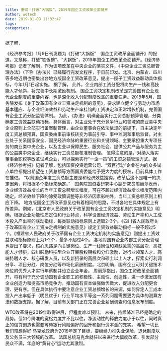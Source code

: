 ```yaml
---
title: 重磅！打破“大锅饭”，2019年国企工资改革全面铺开
author: wetech
date: 2019-01-09 11:32:47
tags: 
categories: 
---
```

据了解，
<!-- more -->
《经济参考报》1月9日刊发题为《打破“大锅饭”　国企工资改革全面铺开》的报道。文章称，打破“铁饭碗”、“大锅饭”，2019年国企工资改革全面铺开。《经济参考报》记者了解到，作为该项改革在中央企业的落实文件，《中央企业工资总额管理办法》（下称《办法》）已经履行完发文程序，于日前印发。北京、内蒙古、四川等多地近期也密集出台地方版国企工资改革意见，提出一揽子工资效益联动具体指标，今年1月1日起实施。
据了解，
此外，企业内部工资分配将向生产一线和高技能人才倾斜，将完善中长期激励机制。
国企工资决定机制改革是完善国有企业现代企业制度的重要内容，也是深化收入分配制度改革的重要任务。2018年5月，国务院发布《关于改革国有企业工资决定机制的意见》，要求建立健全与劳动力市场基本适应、与企业经济效益和劳动生产率挂钩的工资决定和正常增长机制，完善国有企业工资分配监管体制。
为此，《办法》明确全面实行工资总额预算管理，分类确定工资效益联动指标。具体而言，对主业处于充分竞争行业和领域的商业类中央企业原则上全部实行备案制管理，由企业董事会在依法依规的前提下，自主决定年度工资总额预算，国资委由事前审核转变为事前引导、事中监测和事后监督。对主业处于关系国家安全、国民经济命脉的重要行业和关键领域、主要承担重大专项任务的商业类中央企业，以及主业以保障民生、服务社会、提供公共产品与服务为主的公益类中央企业，继续实行工资总额核准制管理。
值得注意的是，对纳入落实董事会职权等改革试点企业，可以探索实行“一企一策”的工资总额管理方式。据《经济参考报》记者了解，包括国资投资运营公司、“双百行动”企业在内的众多试点单位都提出希望在工资总额等方面国资委能给予更大力度的授权，目前具体工作在推进。
“以前国企年度工资总额主要是和经济效益挂钩，改革后这不是唯一的决定因素，将根据多个指标来确定。”　国务院国资委研究中心副研究员周丽莎表示，企业经济效益增长的当年工资总额增长幅度，可在不超过经济效益增长幅度范围内确定。经济效益下降的除受政策调整等非经济因素影响外，当年工资总额原则上相应下降。
地方版国企工资改革意见也有着相同的思路，不过各地在具体规定上有所差异。例如，《北京市人民政府关于改革国有企业工资决定机制的实施意见》明确，根据企业功能性质定位和行业特点，科学设置经济效益、劳动生产率和人工成本投入产出率的联动指标，每类联动指标原则上选取2-3个。《四川省人民政府关于改革国有企业工资决定机制的实施意见》规定工资效益联动指标一般不超过5个。《福建省人民政府关于改革国有企业工资决定机制的实施意见》则提出工资效益联动指标原则上为1-2个，最多不超过4个。
各地对国有企业内部工资分配管理也提出了要求，核心思路是向关键岗位、生产一线岗位和紧缺急需的高层次、高技能人才倾斜。四川鼓励科技型企业开展股权期权和分红激励，对行业领军人才、高端特聘人才、核心研发人员，以及新招录的高层次和硕士以上人才，探索实行利润分享、项目分红、岗位分红等市场化薪酬制度。北京明确，国有企业可对关键技术岗位的优秀人才实行年薪制并设立企业年金。
周丽莎指出，国企工资改革全面铺开，将有利于充分调动国有企业职工的积极性、主动性、创造性，进一步激发国有企业创造力和提高市场竞争力，推动国有资本做强做优做大，促进收入分配更合理、更有序。但在具体执行中要注意企业工资总额增长的来源，如何界定人工成本投入产出率低于（明显优于）行业平均水平等这一系列问题需要更为具体的测算方法和数据支撑。据了解，目前有关部门正在完善企业薪酬调查和信息发布制度。
 
 
WTO改革将在2019年取得进展，但程度难以预料。
未来，持续降准已经是确定的趋势。但如今降准的宽松力度并不比以往，净流动性的释放力度小于以往，同时真正的信贷创造也需要等待银行风险偏好的回升和银行资本金的充实。
希望一切比我们预想得好
马克龙政府为2019年定了目标，要继续力推失业保险、退休制度以及公务员三大领域的改革。
法国总统马克龙就任以来进行大幅度改革，引发部分民众不满，年底的“黄背心”运动尤其激烈。
